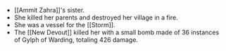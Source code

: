 - [[Ammit Zahra]]'s sister.
- She killed her parents and destroyed her village in a fire.
- She was a vessel for the [[Storm]].
- The [[New Devout]] killed her with a small bomb made of 36 instances of Gylph of Warding, totaling 426 damage.